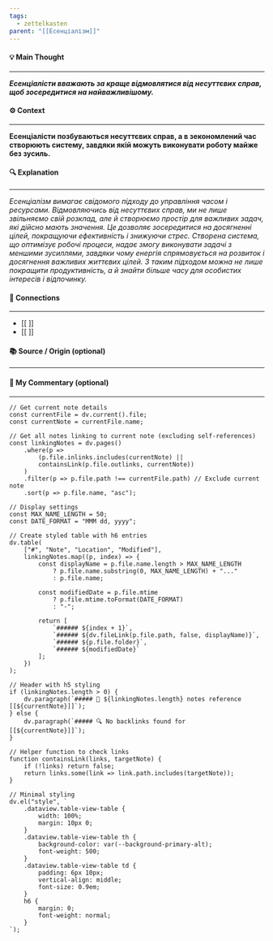 ```yaml
---
tags:
  - zettelkasten
parent: "[[Есенціалізм]]"
---
```

#### 💡 Main Thought  
---
***Есенціалісти вважають за краще відмовлятися від несуттєвих справ, щоб зосередитися на найважливішому.***

#### ⚙ Context  
---
**Есенціалісти позбуваються несуттєвих справ, а в зекономлений час створюють систему, завдяки якій можуть виконувати роботу майже без зусиль.**

#### 🔍 Explanation  
---
*Есенціалізм вимагає свідомого підходу до управління часом і ресурсами. Відмовляючись від несуттєвих справ, ми не лише звільняємо свій розклад, але й створюємо простір для важливих задач, які дійсно мають значення. Це дозволяє зосередитися на досягненні цілей, покращуючи ефективність і знижуючи стрес. Створена система, що оптимізує робочі процеси, надає змогу виконувати задачі з меншими зусиллями, завдяки чому енергія спрямовується на розвиток і досягнення важливих життєвих цілей. З таким підходом можна не лише покращити продуктивність, а й знайти більше часу для особистих інтересів і відпочинку.*

#### 🧱 Connections  
---
- [[ ]]  
- [[ ]]


#### 📚 Source / Origin (optional)  
---


#### 🧠 My Commentary (optional)  
---


```dataviewjs
// Get current note details
const currentFile = dv.current().file;
const currentNote = currentFile.name;

// Get all notes linking to current note (excluding self-references)
const linkingNotes = dv.pages()
    .where(p => 
        (p.file.inlinks.includes(currentNote) || 
        containsLink(p.file.outlinks, currentNote))
    )
    .filter(p => p.file.path !== currentFile.path) // Exclude current note
    .sort(p => p.file.name, "asc");

// Display settings
const MAX_NAME_LENGTH = 50;
const DATE_FORMAT = "MMM dd, yyyy";

// Create styled table with h6 entries
dv.table(
    ["#", "Note", "Location", "Modified"],
    linkingNotes.map((p, index) => {
        const displayName = p.file.name.length > MAX_NAME_LENGTH
            ? p.file.name.substring(0, MAX_NAME_LENGTH) + "..." 
            : p.file.name;
        
        const modifiedDate = p.file.mtime 
            ? p.file.mtime.toFormat(DATE_FORMAT) 
            : "-";

        return [
            `###### ${index + 1}`,
            `###### ${dv.fileLink(p.file.path, false, displayName)}`,
            `###### ${p.file.folder}`,
            `###### ${modifiedDate}`
        ];
    })
);

// Header with h5 styling
if (linkingNotes.length > 0) {
    dv.paragraph(`##### 📌 ${linkingNotes.length} notes reference [[${currentNote}]]`);
} else {
    dv.paragraph(`##### 🔍 No backlinks found for [[${currentNote}]]`);
}

// Helper function to check links
function containsLink(links, targetNote) {
    if (!links) return false;
    return links.some(link => link.path.includes(targetNote));
}

// Minimal styling
dv.el("style", `
    .dataview.table-view-table {
        width: 100%;
        margin: 10px 0;
    }
    .dataview.table-view-table th {
        background-color: var(--background-primary-alt);
        font-weight: 500;
    }
    .dataview.table-view-table td {
        padding: 6px 10px;
        vertical-align: middle;
        font-size: 0.9em;
    }
    h6 {
        margin: 0;
        font-weight: normal;
    }
`);
```